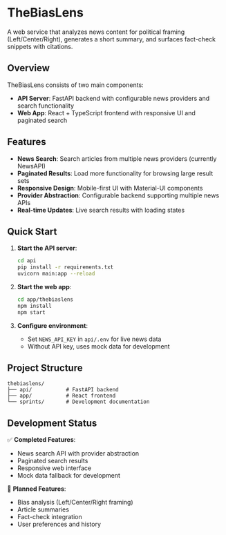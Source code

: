 # TheBiasLens

A web service that analyzes news content for political framing (Left/Center/Right), generates a short summary, and surfaces fact-check snippets with citations.

## Overview

TheBiasLens consists of two main components:

- **API Server**: FastAPI backend with configurable news providers and search functionality
- **Web App**: React + TypeScript frontend with responsive UI and paginated search

## Features

- **News Search**: Search articles from multiple news providers (currently NewsAPI)
- **Paginated Results**: Load more functionality for browsing large result sets
- **Responsive Design**: Mobile-first UI with Material-UI components
- **Provider Abstraction**: Configurable backend supporting multiple news APIs
- **Real-time Updates**: Live search results with loading states

## Quick Start

1. **Start the API server**:

   ```bash
   cd api
   pip install -r requirements.txt
   uvicorn main:app --reload
   ```

2. **Start the web app**:

   ```bash
   cd app/thebiaslens
   npm install
   npm start
   ```

3. **Configure environment**:
   - Set `NEWS_API_KEY` in `api/.env` for live news data
   - Without API key, uses mock data for development

## Project Structure

```
thebiaslens/
├── api/           # FastAPI backend
├── app/           # React frontend
└── sprints/       # Development documentation
```

## Development Status

✅ **Completed Features**:

- News search API with provider abstraction
- Paginated search results
- Responsive web interface
- Mock data fallback for development

🚧 **Planned Features**:

- Bias analysis (Left/Center/Right framing)
- Article summaries
- Fact-check integration
- User preferences and history
